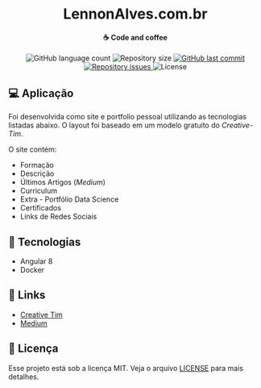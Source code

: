 <h1 align="center">
    <b>LennonAlves</b>.com.br
</h1>

<h4 align="center">
    ☕ Code and coffee
</h4>

<p align="center">
  <img alt="GitHub language count" src="https://img.shields.io/github/languages/count/lennonalvesdias/lennonalvesdias.github.io.svg">

  <img alt="Repository size" src="https://img.shields.io/github/repo-size/lennonalvesdias/lennonalvesdias.github.io.svg">
  
  <a href="https://github.com/lennonalvesdias/lennonalvesdias.github.io/commits/master">
    <img alt="GitHub last commit" src="https://img.shields.io/github/last-commit/lennonalvesdias/cli.svg">
  </a>

  <a href="https://github.com/lennonalvesdias/lennonalvesdias.github.io/issues">
    <img alt="Repository issues" src="https://img.shields.io/github/issues/lennonalvesdias/lennonalvesdias.github.io.svg">
  </a>

  <img alt="License" src="https://img.shields.io/badge/license-MIT-brightgreen">
</p>

## 💻 Aplicação

Foi desenvolvida como site e portfolio pessoal utilizando as tecnologias listadas abaixo. O layout foi baseado em um modelo gratuito do _Creative-Tim_.

O site contém:

* Formação
* Descrição
* Últimos Artigos (_Medium_)
* Curriculum
* Extra - Portfólio Data Science
* Certificados
* Links de Redes Sociais

## 🚀 Tecnologias

* Angular 8
* Docker

## 🔗 Links

* [Creative Tim](https://www.creative-tim.com/)
* [Medium](https://medium.com/@lennonalvesdias)

## 📝 Licença

Esse projeto está sob a licença MIT. Veja o arquivo [LICENSE](LICENSE) para mais detalhes.